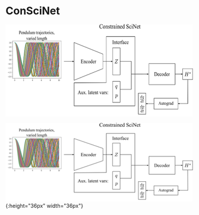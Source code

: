 # ConSciNet
<img src="figures/ConSciNet_arch.png" width="1000" height="250"/>

![](figures/ConSciNet_arch.png){:height="36px" width="36px"}

